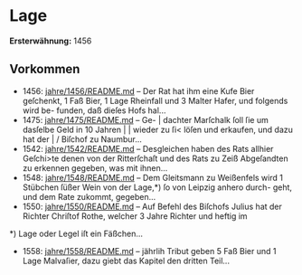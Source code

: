 # Lage

**Ersterwähnung:** 1456

## Vorkommen
- 1456: [jahre/1456/README.md](../jahre/1456/README.md) – Der Rat
hat ihm eine Kufe Bier geſchenkt, 1 Faß Bier, 1 Lage
Rheinfall und 3 Malter Hafer, und folgends wird be-
funden, daß dieſes Hofs hal...
- 1475: [jahre/1475/README.md](../jahre/1475/README.md) – Ge- |
dachter Marſchalk ſoll ſie um dasſelbe Geld in 10 Jahren |
| wieder zu ſi< löſen und erkaufen, und dazu hat der |
/ Biſchof zu Naumbur...
- 1542: [jahre/1542/README.md](../jahre/1542/README.md) – Desgleichen haben des
Rats allhier Geſchi>te denen von der Ritterſchaſt und des
Rats zu Zeiß Abgeſandten zu erkennen gegeben, was mit
ihnen...
- 1548: [jahre/1548/README.md](../jahre/1548/README.md) – Dem Gleitsmann zu Weißenfels wird 1 Stübchen
ſüßer Wein von der Lage,*) ſo von Leipzig anhero durch-
geht, und dem Rate zukommt, gegeben...
- 1550: [jahre/1550/README.md](../jahre/1550/README.md) – Auf Befehl des Biſchofs Julius hat der Richter
Chriſtof Rothe, welcher 3 Jahre Richter und heftig im

*) Lage oder Legel iſt ein Fäßchen...
- 1558: [jahre/1558/README.md](../jahre/1558/README.md) – jährlih Tribut
geben 5 Faß Bier und 1 Lage Malvaſier, dazu giebt
das Kapitel den dritten Teil...
